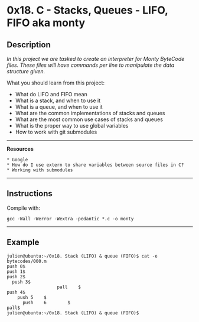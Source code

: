 # 0x18. C - Stacks, Queues - LIFO, FIFO aka monty

## Description
_In this project we are tasked to create an interpreter for Monty ByteCode files. These files will have commands per line to manipulate the data structure given._

What you should learn from this project:

* What do LIFO and FIFO mean
* What is a stack, and when to use it
* What is a queue, and when to use it
* What are the common implementations of stacks and queues
* What are the most common use cases of stacks and queues
* What is the proper way to use global variables
* How to work with git submodules

---
**Resources**

	* Google
	* How do I use extern to share variables between source files in C?
	* Working with submodules

---
## Instructions

Compile with:
```
gcc -Wall -Werror -Wextra -pedantic *.c -o monty
```
---

## Example
<pre><code>julien@ubuntu:~/0x18. Stack (LIFO) &amp; queue (FIFO)$ cat -e bytecodes/000.m
push 0$
push 1$
push 2$
  push 3$
                   pall    $
push 4$
    push 5    $
      push    6        $
pall$
julien@ubuntu:~/0x18. Stack (LIFO) &amp; queue (FIFO)$
</code></pre>



